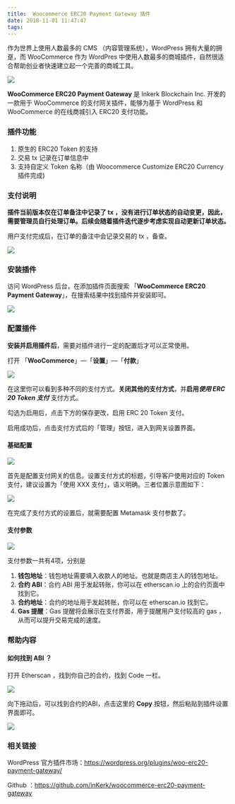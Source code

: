```yaml
---
title:  Woocommerce ERC20 Payment Gateway 插件
date: 2018-11-01 11:47:47
tags:
---
```


作为世界上使用人数最多的 CMS （内容管理系统），WordPress 拥有大量的拥趸，而 WooCommerce 作为 WordPres 中使用人数最多的商城插件，自然很适合帮助创业者快速建立起一个完善的商城工具。

![](https://postimg.aliavv.com/newmbp/pu2lg.png)

**WooCommerce ERC20 Payment Gateway** 是 Inkerk Blockchain Inc. 开发的一款用于 WooCommerce 的支付网关插件，能够为基于 WordPress 和 WooCommerce 的在线商城引入 ERC20 支付功能。

### 插件功能

1. 原生的 ERC20 Token 的支持
2. 交易 tx 记录在订单信息中
3. 支持自定义 Token 名称（由 Woocommerce Customize ERC20 Currency 插件完成)

### 支付说明

**插件当前版本仅在订单备注中记录了 tx ，没有进行订单状态的自动变更，因此，需要管理员自行处理订单。后续会随着插件迭代逐步考虑实现自动更新订单状态。**

用户支付完成后，在订单的备注中会记录交易的 tx ，备查。

![](https://postimg.aliavv.com/newmbp/esajf.jpg)

### 安装插件

访问 WordPress 后台，在添加插件页面搜索 「**WooCommerce ERC20 Payment Gateway**」，在搜索结果中找到插件并安装即可。

![](https://postimg.aliavv.com/newmbp/2wru5.jpg)

### 配置插件

**安装并启用插件后**，需要对插件进行一定的配置后才可以正常使用。

打开 「**WooCommerce**」—「**设置**」—「**付款**」

![](https://postimg.aliavv.com/newmbp/dmxxc.jpg)

在这里你可以看到多种不同的支付方式。**关闭其他的支付方式**，并**启用*使用 ERC 20 Token 支付*** 支付方式。

勾选为启用后，点击下方的保存更改，启用 ERC 20 Token 支付。

启用成功后，点击支付方式后的「管理」按钮，进入到网关设置界面。

#### 基础配置

![](https://postimg.aliavv.com/newmbp/q9zt8.jpg)

首先是配置支付网关的信息。设置支付方式的标题，引导客户使用对应的 Token 支付，建议设置为「使用 XXX 支付」，语义明确。三者位置示意图如下：

![](https://postimg.aliavv.com/newmbp/7m735.jpg)

在完成了支付方式的设置后，就需要配置 Metamask 支付参数了。

#### 支付参数

![](https://postimg.aliavv.com/newmbp/0jvum.jpg)

支付参数一共有4项，分别是

1. **钱包地址**：钱包地址需要填入收款人的地址。也就是商店主人的钱包地址。
2. **合约 ABI**：合约 ABI 用于发起转账，你可以在 etherscan.io 上的合约页面中找到它。
3. **合约地址**：合约的地址用于发起转账，你可以在 etherscan.io 找到它。
4.  **Gas 提醒**：Gas 提醒将会展示在支付界面，用于提醒用户支付较高的 gas ，从而可以提升交易完成的速度。

### 帮助内容

#### 如何找到 ABI ？

打开 Etherscan ，找到你自己的合约，找到 Code 一栏。

![](https://postimg.aliavv.com/newmbp/jhhpc.jpg)

向下拖动后，可以找到合约的ABI，点击这里的 **Copy** 按钮，然后粘贴到插件设置界面即可。

![](https://postimg.aliavv.com/newmbp/519dv.jpg)

### 相关链接

WordPress 官方插件市场：https://wordpress.org/plugins/woo-erc20-payment-gateway/

Github ：https://github.com/inKerk/woocommerce-erc20-payment-gateway